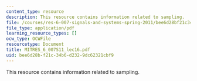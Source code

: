 ```yaml
---
content_type: resource
description: This resource contains information related to sampling.
file: /courses/res-6-007-signals-and-systems-spring-2011/bee6d28bf21c34b6d2329dc62321cbf9_MITRES_6_007S11_lec16.pdf
file_type: application/pdf
learning_resource_types: []
ocw_type: OCWFile
resourcetype: Document
title: MITRES_6_007S11_lec16.pdf
uid: bee6d28b-f21c-34b6-d232-9dc62321cbf9
---
```

This resource contains information related to sampling.

